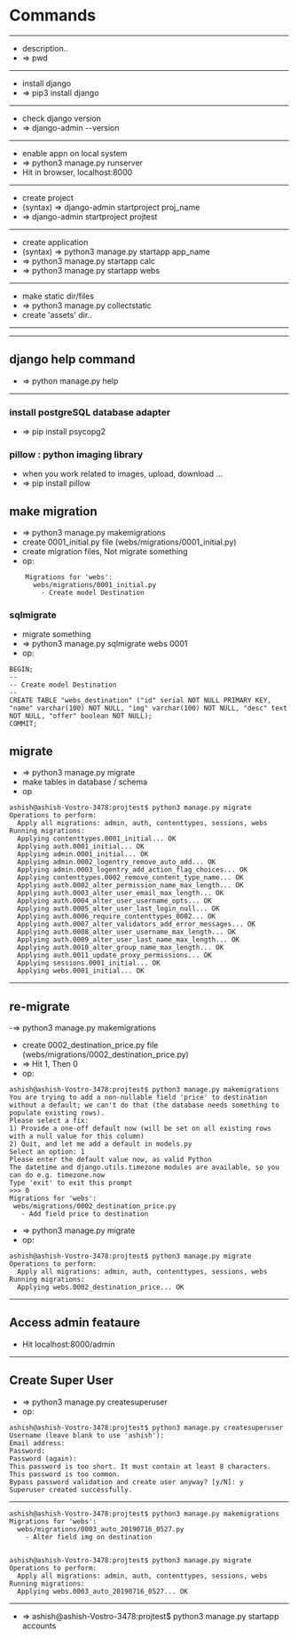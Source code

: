 # Commands
	
---
- description..
- => pwd


---
- install django
- => pip3 install django


---
- check django version
- => django-admin --version


---
- enable appn on local system
- => python3 manage.py runserver
- Hit in browser, localhost:8000


---
- create project
- (syntax) => django-admin startproject proj_name
- => django-admin startproject projtest


---
- create application
- (syntax) => python3 manage.py startapp app_name
- => python3 manage.py startapp calc
- => python3 manage.py startapp webs


---
- make static dir/files
- => python3 manage.py collectstatic
- create 'assets' dir..
---


---
## django help command
- => python manage.py help


---
### install postgreSQL database adapter
- => pip install psycopg2


### pillow : python imaging library
- when you work related to images, upload, download ...
- => pip install pillow


## make migration
- => python3 manage.py makemigrations
- create 0001_initial.py file (webs/migrations/0001_initial.py)
- create migration files, Not migrate something
- op:
```
    Migrations for 'webs':
      webs/migrations/0001_initial.py
        - Create model Destination
```

### sqlmigrate
- migrate something
- => python3 manage.py sqlmigrate webs 0001
- op:
```
BEGIN;
--
-- Create model Destination
--
CREATE TABLE "webs_destination" ("id" serial NOT NULL PRIMARY KEY, "name" varchar(100) NOT NULL, "img" varchar(100) NOT NULL, "desc" text NOT NULL, "offer" boolean NOT NULL);
COMMIT;

```

## migrate
- => python3 manage.py migrate
- make tables in database / schema
- op
```
ashish@ashish-Vostro-3478:projtest$ python3 manage.py migrate
Operations to perform:
  Apply all migrations: admin, auth, contenttypes, sessions, webs
Running migrations:
  Applying contenttypes.0001_initial... OK
  Applying auth.0001_initial... OK
  Applying admin.0001_initial... OK
  Applying admin.0002_logentry_remove_auto_add... OK
  Applying admin.0003_logentry_add_action_flag_choices... OK
  Applying contenttypes.0002_remove_content_type_name... OK
  Applying auth.0002_alter_permission_name_max_length... OK
  Applying auth.0003_alter_user_email_max_length... OK
  Applying auth.0004_alter_user_username_opts... OK
  Applying auth.0005_alter_user_last_login_null... OK
  Applying auth.0006_require_contenttypes_0002... OK
  Applying auth.0007_alter_validators_add_error_messages... OK
  Applying auth.0008_alter_user_username_max_length... OK
  Applying auth.0009_alter_user_last_name_max_length... OK
  Applying auth.0010_alter_group_name_max_length... OK
  Applying auth.0011_update_proxy_permissions... OK
  Applying sessions.0001_initial... OK
  Applying webs.0001_initial... OK
```


---
## re-migrate
 -=> python3 manage.py makemigrations
 - create 0002_destination_price.py file (webs/migrations/0002_destination_price.py)
 - => Hit 1, Then 0
 - op:
 ```
ashish@ashish-Vostro-3478:projtest$ python3 manage.py makemigrations
You are trying to add a non-nullable field 'price' to destination without a default; we can't do that (the database needs something to populate existing rows).
Please select a fix:
 1) Provide a one-off default now (will be set on all existing rows with a null value for this column)
 2) Quit, and let me add a default in models.py
Select an option: 1
Please enter the default value now, as valid Python
The datetime and django.utils.timezone modules are available, so you can do e.g. timezone.now
Type 'exit' to exit this prompt
>>> 0
Migrations for 'webs':
  webs/migrations/0002_destination_price.py
    - Add field price to destination
```

- => python3 manage.py migrate
- op:
```
ashish@ashish-Vostro-3478:projtest$ python3 manage.py migrate
Operations to perform:
  Apply all migrations: admin, auth, contenttypes, sessions, webs
Running migrations:
  Applying webs.0002_destination_price... OK
```


---
## Access admin feataure
- Hit localhost:8000/admin


---
## Create Super User
- => python3 manage.py createsuperuser
- op:
```
ashish@ashish-Vostro-3478:projtest$ python3 manage.py createsuperuser
Username (leave blank to use 'ashish'):       
Email address: 
Password: 
Password (again): 
This password is too short. It must contain at least 8 characters.
This password is too common.
Bypass password validation and create user anyway? [y/N]: y
Superuser created successfully.
```


---
```
ashish@ashish-Vostro-3478:projtest$ python3 manage.py makemigrations
Migrations for 'webs':
  webs/migrations/0003_auto_20190716_0527.py
    - Alter field img on destination


ashish@ashish-Vostro-3478:projtest$ python3 manage.py migrate
Operations to perform:
  Apply all migrations: admin, auth, contenttypes, sessions, webs
Running migrations:
  Applying webs.0003_auto_20190716_0527... OK
```

---
- => ashish@ashish-Vostro-3478:projtest$ python3 manage.py startapp accounts